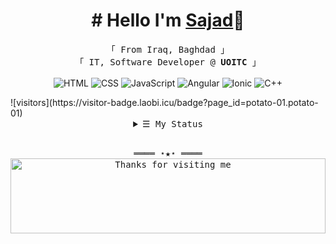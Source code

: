 
<!-- Intro  -->
<h1 align="center"># Hello I'm <a target="_blank" href="https://sajadsamer.me/">Sajad</a>👋</h1>
<p align="center">
        <!-- Organisation  -->
        <samp>
                「 From Iraq, Baghdad 」
                <br>
                「 IT, Software Developer @<b> UOITC</b> 」
                <br>
                <br>
        </samp>
        <!-- Programming Languages -->
        <!-- HTML -->
        <a target="_blank"><img alt="HTML" src="https://img.shields.io/badge/HTML-95%25-%23ff6b6b">
        </a>
        <!-- CSS  -->
        <a target="_blank"><img alt="CSS" src="https://img.shields.io/badge/CSS-95%25-%2345aaf2">
        </a>
        <!-- JavaScript -->
        <a target="_blank"><img alt="JavaScript" src="https://img.shields.io/badge/JavaScript-95%25-%23f7b731">
        </a>
        <!-- Angular -->
        <a target="_blank"><img alt="Angular" src="https://img.shields.io/badge/Angular-90%25-%23ff6b6b">
        </a>
        <!-- Ionic -->
        <a target="_blank"><img alt="Ionic" src="https://img.shields.io/badge/Ionic-85%25-%234b7bec">
        </a>
        <!-- C++ -->
        <a target="_blank"><img alt="C++" src="https://img.shields.io/badge/C++-85%25-%237d5fff">
        </a>
        
</p>
![visitors](https://visitor-badge.laobi.icu/badge?page_id=potato-01.potato-01)

<!-- Details Section-->
<details align="center">
    <summary> <samp>&#9776; My Status</samp></summary>
    <p align="center">
        <br>
        <!-- Activity Widget -->
        <img alt="My Status"
                src="https://github-readme-stats.vercel.app/api?username=potato-01&show_icons=true&theme=radical" />
        <br>
        <!-- Social Links -->
        <p>Find me on</p>
        <!-- Gmail -->
        <a href="" target="_blank"><img alt="Gmail"
                src="https://img.shields.io/badge/-Gmail-EA4335?style=flat-square&logo=Gmail&logoColor=white">
        </a>
        <!-- Facebook -->
        <a href="" target="_blank"><img alt="Facebook"
                src="https://img.shields.io/badge/-Facebook-1877F2?style=flat-square&logo=Facebook&logoColor=white">
        </a>
        <!-- Instagram -->
        <a href="" target="_blank"><img alt="Instagram"
                src="https://img.shields.io/badge/-Instagram-E4405F?style=flat-square&logo=Instagram&logoColor=white">
        </a>
        <!-- Linkedin -->
        <a href="" target="_blank"><img alt="Linkedin"
                src="https://img.shields.io/badge/-Linkedin-0A66C2?style=flat-square&logo=Linkedin&logoColor=white">
        </a>
        <!-- Youtube -->
        <a href="" target="_blank"><img alt="Youtube"
                src="https://img.shields.io/badge/-Youtube-FF0000?style=flat-square&logo=Youtube&logoColor=white">
        </a>
    </p>
</details>
<br>

<!-- Footer -->
<samp>
    <p align="center">
        ════ ⋆★⋆ ════
        <br>
        <img height="120" alt="Thanks for visiting me" width="100%" src="https://firebasestorage.googleapis.com/v0/b/sajadsamer-44534.appspot.com/o/thxfromme.svg?alt=media&token=e2f86620-a893-4731-a706-cc3ca1b1e9e7" />
    </p>
</samp>



<!-- <a href="https://blog.aoaoao.me" target="_blank"><img alt="Twitter" src="https://img.shields.io/badge/Blog-%23FF4088.svg?&style=for-the-badge&logo=hugo&logoColor=white" /></a>
<a href="https://github.com/HFO4" target="_blank"><img alt="Github" src="https://img.shields.io/badge/GitHub-%2312100E.svg?&style=for-the-badge&logo=Github&logoColor=white" /></a>
<a href="https://twitter.com/AaronLiu00" target="_blank"><img alt="Twitter" src="https://img.shields.io/badge/twitter-%231DA1F2.svg?&style=for-the-badge&logo=twitter&logoColor=white" /></a>
</p> -->

<!-- 
[![Instagram Badge](https://img.shields.io/badge/-Instagram-e4405f?style=flat-square&logo=Instagram&logoColor=white)](https://instagram.com/cusastudio)
[![Linkedin Badge](https://img.shields.io/badge/-LinkedIn-0e76a8?style=flat-square&logo=Linkedin&logoColor=white)](https://www.linkedin.com/mwlite/in/sajad-samir-210b771a5)
[![Website Badge](https://img.shields.io/badge/Website-3b5998?style=flat-square&logo=google-chrome&logoColor=white)](http://sajadsamer.me)
[![Facebook Badge](https://img.shields.io/badge/-Facebook-0088cc?style=flat-square&logo=Facebook&logoColor=white)](https://www.facebook.com/people/Sajad-Samer/100008228555745)
![visitors](https://visitor-badge.laobi.icu/badge?page_id=potato-01.potato-01) -->
